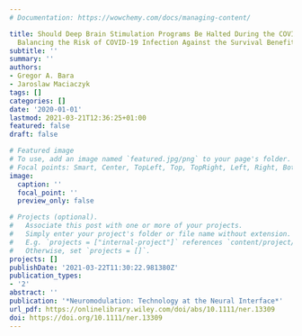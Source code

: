 ```yaml
---
# Documentation: https://wowchemy.com/docs/managing-content/

title: Should Deep Brain Stimulation Programs Be Halted During the COVID-19 Pandemic?
  Balancing the Risk of COVID-19 Infection Against the Survival Benefits of DBS
subtitle: ''
summary: ''
authors:
- Gregor A. Bara
- Jaroslaw Maciaczyk
tags: []
categories: []
date: '2020-01-01'
lastmod: 2021-03-21T12:36:25+01:00
featured: false
draft: false

# Featured image
# To use, add an image named `featured.jpg/png` to your page's folder.
# Focal points: Smart, Center, TopLeft, Top, TopRight, Left, Right, BottomLeft, Bottom, BottomRight.
image:
  caption: ''
  focal_point: ''
  preview_only: false

# Projects (optional).
#   Associate this post with one or more of your projects.
#   Simply enter your project's folder or file name without extension.
#   E.g. `projects = ["internal-project"]` references `content/project/deep-learning/index.md`.
#   Otherwise, set `projects = []`.
projects: []
publishDate: '2021-03-22T11:30:22.981380Z'
publication_types:
- '2'
abstract: ''
publication: '*Neuromodulation: Technology at the Neural Interface*'
url_pdf: https://onlinelibrary.wiley.com/doi/abs/10.1111/ner.13309
doi: https://doi.org/10.1111/ner.13309
---
```

